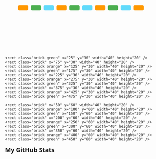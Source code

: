 <svg width="600" height="200" viewBox="0 0 600 200" xmlns="http://www.w3.org/2000/svg">
  <style>
    .background { fill: #20232a; }
    .brick { fill: #61dafb; rx: 5; }
    .brick.orange { fill: #ff9800; }
    .brick.green { fill: #4caf50; }
    .paddle { fill: #e0e0e0; rx: 5; }
    .ball { fill: #fff; }
    .text { font-family: 'Segoe UI', sans-serif; font-weight: 700; font-size: 20px; fill: #e0e0e0; }
  </style>

  <g transform="translate(50, 20)">
    <rect class="brick orange" x="0" y="0" width="40" height="20" />
    <rect class="brick green" x="50" y="0" width="40" height="20" />
    <rect class="brick" x="100" y="0" width="40" height="20" />
    <rect class="brick orange" x="150" y="0" width="40" height="20" />
    <rect class="brick green" x="200" y="0" width="40" height="20" />
    <rect class="brick" x="250" y="0" width="40" height="20" />
    <rect class="brick orange" x="300" y="0" width="40" height="20" />
    <rect class="brick green" x="350" y="0" width="40" height="20" />
    <rect class="brick" x="400" y="0" width="40" height="20" />
    <rect class="brick orange" x="450" y="0" width="40" height="20" />
    
    <rect class="brick green" x="25" y="30" width="40" height="20" />
    <rect class="brick" x="75" y="30" width="40" height="20" />
    <rect class="brick orange" x="125" y="30" width="40" height="20" />
    <rect class="brick green" x="175" y="30" width="40" height="20" />
    <rect class="brick" x="225" y="30" width="40" height="20" />
    <rect class="brick orange" x="275" y="30" width="40" height="20" />
    <rect class="brick green" x="325" y="30" width="40" height="20" />
    <rect class="brick" x="375" y="30" width="40" height="20" />
    <rect class="brick orange" x="425" y="30" width="40" height="20" />
    <rect class="brick green" x="475" y="30" width="40" height="20" />
    
    <rect class="brick" x="50" y="60" width="40" height="20" />
    <rect class="brick orange" x="100" y="60" width="40" height="20" />
    <rect class="brick green" x="150" y="60" width="40" height="20" />
    <rect class="brick" x="200" y="60" width="40" height="20" />
    <rect class="brick orange" x="250" y="60" width="40" height="20" />
    <rect class="brick green" x="300" y="60" width="40" height="20" />
    <rect class="brick" x="350" y="60" width="40" height="20" />
    <rect class="brick orange" x="400" y="60" width="40" height="20" />
    <rect class="brick green" x="450" y="60" width="40" height="20" />
  </g>

  <rect class="paddle" x="250" y="150" width="100" height="15" />
  <circle class="ball" cx="300" cy="145" r="7" />

  <text class="text" x="300" y="160" text-anchor="middle">My GitHub Stats</text>
  
</svg>
